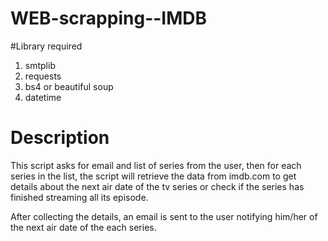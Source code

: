 # WEB-scrapping--IMDB
#Library required
 1. smtplib
 2. requests
 3. bs4 or beautiful soup
 4. datetime
 
# Description

This script asks for email and list of series from the user, then for each series in the list, the script will retrieve the data from imdb.com to get details about the next air date of the tv series or check if the series has finished streaming all its episode.

 After collecting the details, an email is sent to the user notifying him/her of the next air date of the each series.

